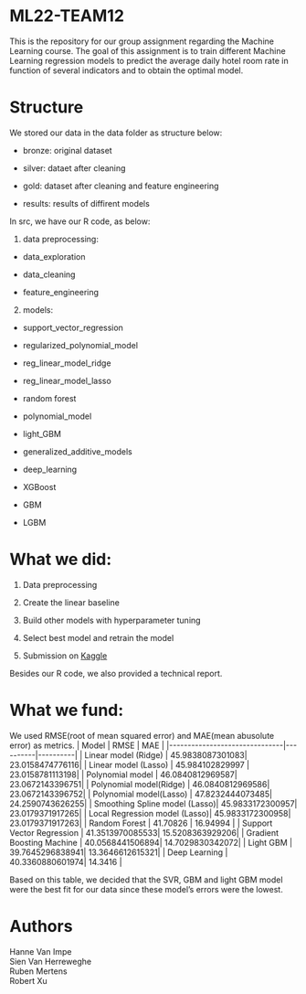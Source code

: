 # ML22-TEAM12

This is the repository for our group assignment regarding the Machine Learning course. The goal of this assignment is to train different Machine Learning regression models to predict the average daily hotel room rate in function of several indicators and to obtain the optimal model. 

# Structure 

We stored our data in the data folder as structure below: 
- bronze:
original dataset 

- silver:
dataet after cleaning 

- gold:
dataset after cleaning and feature engineering 

- results:
results of diffirent models<br> 

In src, we have our R code, as below:

1. data preprocessing:

- data_exploration

- data_cleaning

- feature_engineering

2. models:

- support_vector_regression

- regularized_polynomial_model

- reg_linear_model_ridge

- reg_linear_model_lasso

- random forest

- polynomial_model

- light_GBM

- generalized_additive_models

- deep_learning

- XGBoost

- GBM

- LGBM

# What we did:

1. Data preprocessing 

2. Create the linear baseline 

3. Build other models with hyperparameter tuning 

4. Select best model and retrain the model 

5. Submission on [Kaggle](https://www.kaggle.com/competitions/hotel-price-prediction-ugent-ml-2022)

Besides our R code, we also provided a technical report. 

# What we fund:
We used RMSE(root of mean squared error) and MAE(mean abusolute error) as metrics. 
| Model                         | RMSE     | MAE      |
|-------------------------------|----------|----------|
| Linear model (Ridge)          | 45.9838087301083| 23.0158474776116|
| Linear model (Lasso)          | 45.984102829997 | 23.0158781113198|
| Polynomial model              | 46.0840812969587| 23.0672143396751|
| Polynomial model(Ridge)       | 46.0840812969586| 23.0672143396752|
| Polynomial model(Lasso)       | 47.8232444073485| 24.2590743626255|
| Smoothing Spline model (Lasso)| 45.9833172300957| 23.0179371917265|
| Local Regression model (Lasso)| 45.9833172300958| 23.0179371917263|
| Random Forest                 | 41.70826        | 16.94994        |
| Support Vector Regression     | 41.3513970085533| 15.5208363929206|
| Gradient Boosting Machine     | 40.0568441506894| 14.7029830342072|
| Light GBM                     | 39.7645296838941| 13.3646612615321|
| Deep Learning                 | 40.3360880601974| 14.3416         |

Based on this table, we decided that the SVR, GBM and light GBM model were the best fit for our data since these model’s errors were the lowest.  

# Authors 
Hanne Van Impe<br>
Sien Van Herreweghe<br> 
Ruben Mertens<br>
Robert Xu 
